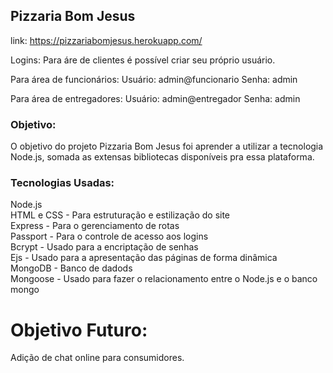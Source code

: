 ## Pizzaria Bom Jesus
link: https://pizzariabomjesus.herokuapp.com/

Logins:
Para áre de clientes é possível criar seu próprio usuário.

Para área de funcionários:
Usuário: admin@funcionario
Senha: admin

Para área de entregadores:
Usuário: admin@entregador
Senha: admin

### Objetivo:
O objetivo do projeto Pizzaria Bom Jesus foi aprender a utilizar a tecnologia Node.js, somada as extensas bibliotecas disponíveis pra essa plataforma.

### Tecnologias Usadas:
Node.js<br>
HTML e CSS - Para estruturação e estilização do site<br>
Express - Para o gerenciamento de rotas<br>
Passport - Para o controle de acesso aos logins<br>
Bcrypt - Usado para a encriptação de senhas<br>
Ejs - Usado para a apresentação das páginas de forma dinâmica<br>
MongoDB - Banco de dadods<br>
Mongoose - Usado para fazer o relacionamento entre o Node.js e o banco mongo<br>

# Objetivo Futuro:
Adição de chat online para consumidores.
